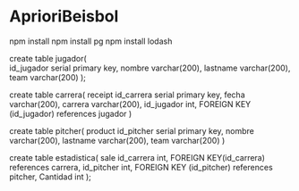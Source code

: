 # AprioriBeisbol

npm install
npm install pg
npm install lodash

create table jugador(      
id_jugador serial primary key,
    nombre varchar(200),
    lastname varchar(200),
    team varchar(200)
);

create table carrera(     receipt
id_carrera serial primary key,
    fecha varchar(200),
    carrera varchar(200),
    id_jugador int,
    FOREIGN KEY (id_jugador) references jugador
)

create table pitcher(     product
id_pitcher serial primary key,
    nombre varchar(200),
    lastname varchar(200),
    team varchar(200)
)

create table estadistica(    sale
id_carrera int,
    FOREIGN KEY(id_carrera) references carrera,
    id_pitcher int,
    FOREIGN KEY (id_pitcher) references pitcher,
    Cantidad int 
);
